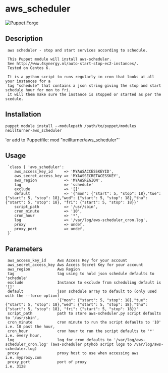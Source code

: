 # aws_scheduler

[![Puppet Forge](http://img.shields.io/puppetforge/v/neillturner/aws_scheduler.svg)](https://forge.puppetlabs.com/neillturner/aws_scheduler) 

## Description

     aws scheduler - stop and start services according to schedule.
     
     This Puppet module will install aws-scheduler.
     See http://www.4synergy.nl/auto-start-stop-ec2-instances/.
     Tested on Centos 6. 
     
     It is a python script to runs regularly in cron that looks at all your instances for a
     tag "schedule" that contains a json string giving the stop and start schedule hour for mon to fri.
     it will them make sure the instance is stopped or started as per the scedule.

## Installation

`puppet module install --modulepath /path/to/puppet/modules neillturner-aws_scheduler`

'or add to Puppetfile:   mod "neillturner/aws_scheduler"'

## Usage

     `class { 'aws_scheduler':
        aws_access_key_id     => 'MYAWSACCESSKEYID',
        aws_secret_access_key => 'MYAWSSECRETACESSKEY',
        aws_region            => 'MYAWSREGION',
        tag                   => 'schedule'
        exclude               => '[]'
        default               => '{"mon": {"start": 5, "stop": 18},"tue": {"start": 5, "stop": 18},"wed": {"start": 5, "stop": 18},"thu": {"start": 5, "stop": 18}, "fri": {"start": 5, "stop": 18}}'  
        script_path           => '/usr/sbin',
        cron_minute           => '10',
        cron_hour             => '*',
        log                   => '/var/log/aws-scheduler_cron.log',
        proxy                 => undef,
        proxy_port            => undef,
     }`

## Parameters

     aws_access_key_id     Aws Access Key for your account
     aws_secret_access_key Aws Access Secret Key for your account
     aws_region            Aws Region
     tag                   tag using to hold json schedule defaults to 'schedule'
     exclude               Instance to exclude from scheduling default is '[]'
     default               json schedule array to default to (only used with the --force option)
                           '{"mon": {"start": 5, "stop": 18},"tue": {"start": 5, "stop": 18},"wed": {"start": 5, "stop": 18},"thu": {"start": 5, "stop": 18}, "fri": {"start": 5, "stop": 18}}'  
     script_path           path to store aws-scheduler.py script defaults to '/usr/sbin',
     cron_minute           cron minute to run the script defaults to '10' i.e. 10 past the hour,
     cron_hour             cron hour to run the script defaults to '*'    i.e. every hour,
     log                   log for cron defaults to '/var/log/aws-scheduler_cron.log' (aws-scheduler ptyhob script logs to /var/log/aws-scheduler.log) 
     proxy                 proxy host to use when accessing aws           i.e. myproxy.com
     proxy_port            port of proxy                                  i.e. 3128

